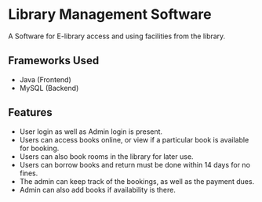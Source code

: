 # Library Management Software
A Software for E-library access and using facilities from the library.

## Frameworks Used
* Java (Frontend)
* MySQL (Backend)

## Features
* User login as well as Admin login is present.
* Users can access books online, or view if a particular book is available for booking.
* Users can also book rooms in the library for later use.
* Users can borrow books and return must be done within 14 days for no fines.
* The admin can keep track of the bookings, as well as the payment dues.
* Admin can also add books if availability is there.
